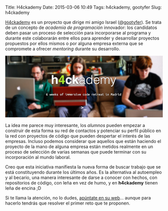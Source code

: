 Title: H4ckademy
Date: 2015-03-06 10:49
Tags: h4ckademy, gootyfer
Slug: h4ckademy


[H4ckademy](http://www.h4ckademy.com/) es un proyecto que dirige mi amigo Israel ([@gootyfer](https://twitter.com/gootyfer)).
Se trata de un concepto de *academia de programación* innovador: los candidatos deben pasar un proceso de selección
para incorporarse al programa y durante este colaborarán entre ellos para aprender y desarrollar proyectos propuestos
 por ellos mismos o por alguna empresa externa que se compromete a ofrecer *mentoring* durante su desarrollo.

![h4ckademy](/images/h4ckademy.png)

La idea me parece muy interesante, los *alumnos* pueden empezar a construir de esta forma su red de contactos y potenciar
 su perfil público en la red con proyectos de código que pueden despertar el interés de las empresas.
Incluso podemos considerar que aquellos que están haciendo el proyecto de la mano de alguna empresa están metidos
realmente en un proceso de selección de varias semanas que puede terminar con su incorporación al mundo laboral.

Creo que esta iniciativa manifiesta la nueva forma de buscar trabajo que se está constituyendo
durante los últimos años.
Es la alternativa al autoempleo y al becario, una manera interesante de darse a conocer
con hechos, con repositorios de código, con leña en vez de humo, y en **h4ckademy** tienen leña de encina ;D

Si te llama la atención, no lo dudes, [apúntate en su web](http://www.h4ckademy.com/form.html)... aunque para hacerlo tendrás que
resolver el primer reto que te proponen.
